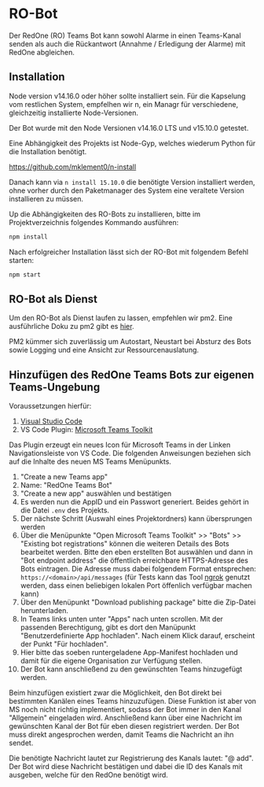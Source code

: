 # RO-Bot

Der RedOne (RO) Teams Bot kann sowohl Alarme in einen Teams-Kanal senden als auch die Rückantwort (Annahme / Erledigung der Alarme) mit RedOne abgleichen.

## Installation

Node version v14.16.0 oder höher sollte installiert sein.
Für die Kapselung vom restlichen System, empfelhen wir n, ein Managr für verschiedene, gleichzeitig installierte Node-Versionen.

Der Bot wurde mit den Node Versionen v14.16.0 LTS und v15.10.0 getestet.

Eine Abhängigkeit des Projekts ist Node-Gyp, welches wiederum Python für die Installation benötigt.

https://github.com/mklement0/n-install

Danach kann via `n install 15.10.0` die benötigte Version installiert werden, ohne vorher durch den Paketmanager des System eine veraltete Version installieren zu müssen.

Up die Abhängigkeiten des RO-Bots zu installieren, bitte im Projektverzeichnis folgendes Kommando ausführen:

```bash
npm install
```

Nach erfolgreicher Installation lässt sich der RO-Bot mit folgendem Befehl starten:

```bash
npm start
```

## RO-Bot als Dienst

Um den RO-Bot als Dienst laufen zu lassen, empfehlen wir pm2. Eine ausführliche Doku zu pm2 gibt es [hier](https://pm2.keymetrics.io/docs/usage/pm2-doc-single-page/).

PM2 kümmer sich zuverlässig um Autostart, Neustart bei Absturz des Bots sowie Logging und eine Ansicht zur Ressourcenauslatung.

## Hinzufügen des RedOne Teams Bots zur eigenen Teams-Ungebung

Voraussetzungen hierfür:

1. [Visual Studio Code](https://code.visualstudio.com/Download)
2. VS Code Plugin: [Microsoft Teams Toolkit](https://marketplace.visualstudio.com/items?itemName=TeamsDevApp.ms-teams-vscode-extension)

Das Plugin erzeugt ein neues Icon für Microsoft Teams in der Linken Navigationsleiste von VS Code.
Die folgenden Anweisungen beziehen sich auf die Inhalte des neuen MS Teams Menüpunkts.

1. "Create a new Teams app"
2. Name: "RedOne Teams Bot"
3. "Create a new app" auswählen und bestätigen
4. Es werden nun die AppID und ein Passwort generiert. Beides gehört in die Datei `.env` des Projekts.
5. Der nächste Schritt (Auswahl eines Projektordners) kann übersprungen werden
6. Über die Menüpunkte "Open Microsoft Teams Toolkit" >> "Bots" >> "Existing bot registrations" können die weiteren Details des Bots bearbeitet werden. Bitte den eben erstellten Bot auswählen und dann in "Bot endpoint address" die öffentlich erreichbare HTTPS-Adresse des Bots eintragen. Die Adresse muss dabei folgendem Format entsprechen: `https://<domain>/api/messages`
   (für Tests kann das Tool [ngrok](https://ngrok.com/) genutzt werden, dass einen beliebigen lokalen Port öffenlich verfügbar machen kann)
7. Über den Menüpunkt "Download publishing package" bitte die Zip-Datei herunterladen.
8. In Teams links unten unter "Apps" nach unten scrollen. Mit der passenden Berechtigung, gibt es dort den Manüpunkt "Benutzerdefinierte App hochladen". Nach einem Klick darauf, erscheint der Punkt "Für <Organisation> hochladen".
9. Hier bitte das soeben runtergeladene App-Manifest hochladen und damit für die eigene Organisation zur Verfügung stellen.
10. Der Bot kann anschließend zu den gewünschten Teams hinzugefügt werden.

Beim hinzufügen existiert zwar die Möglichkeit, den Bot direkt bei bestimmten Kanälen eines Teams hinzuzufügen. Diese Funktion ist aber von MS noch nicht richtig implementiert, sodass der Bot immer in den Kanal "Allgemein" eingeladen wird.
Anschließend kann über eine Nachricht im gewünschten Kanal der Bot für eben diesen registriert werden. Der Bot muss direkt angesprochen werden, damit Teams die Nachricht an ihn sendet.

Die benötigte Nachricht lautet zur Registrierung des Kanals lautet: "@<Botname> add".
Der Bot wird diese Nachricht bestätigen und dabei die ID des Kanals mit ausgeben, welche für den RedOne benötigt wird.
